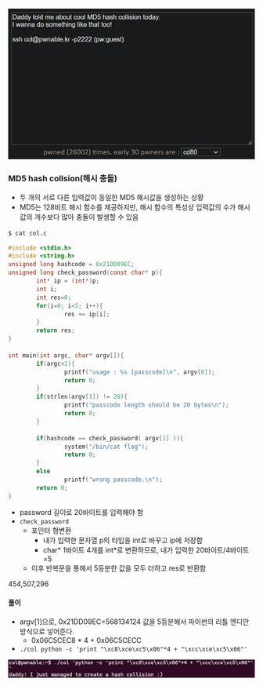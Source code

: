![](Attachments/{D541431D-F42C-4EA7-ADC9-ECF400436A0F}.png)



### MD5 hash collsion(해시 충돌)
- 두 개의 서로 다른 입력값이 동일한 MD5 해시값을 생성하는 상황
- MD5는 128비트 해시 함수를 제공하지만, 해시 함수의 특성상 입력값의 수가 해시값의 개수보다 많아 충돌이 발생할 수 있음

`$ cat col.c`

```c
#include <stdio.h>
#include <string.h>
unsigned long hashcode = 0x21DD09EC;
unsigned long check_password(const char* p){
        int* ip = (int*)p;
        int i;
        int res=0;
        for(i=0; i<5; i++){
                res += ip[i];
        }
        return res;
}

int main(int argc, char* argv[]){
        if(argc<2){
                printf("usage : %s [passcode]\n", argv[0]);
                return 0;
        }
        if(strlen(argv[1]) != 20){
                printf("passcode length should be 20 bytes\n");
                return 0;
        }

        if(hashcode == check_password( argv[1] )){
                system("/bin/cat flag");
                return 0;
        }
        else
                printf("wrong passcode.\n");
        return 0;
}
```
- password 길이로 20바이트를 입력해야 함
- `check_password`
	- 포인터 형변환
		- 내가 입력한 문자열 p의 타입을 int로 바꾸고 ip에 저장함
		- char* 1바이트 4개를 int\*로 변환하므로, 내가 입력한 20바이트/4바이트=5
	- 이후 반복문을 통해서 5등분한 값을 모두 더하고 res로 반환함

454,507,296
#### 풀이
- argv[1]으로, 0x21DD09EC=568134124 값을 5등분해서 파이썬의 리틀 엔디안 방식으로 넣어준다.
	- 0x06C5CEC8 * 4 + 0x06C5CECC
- `./col python -c 'print "\xc8\xce\xc5\x06"*4 + "\xcc\xce\xc5\x06"'`

![](Attachments/{14904862-C081-41A3-B318-2A47D275ACB6}.png)
